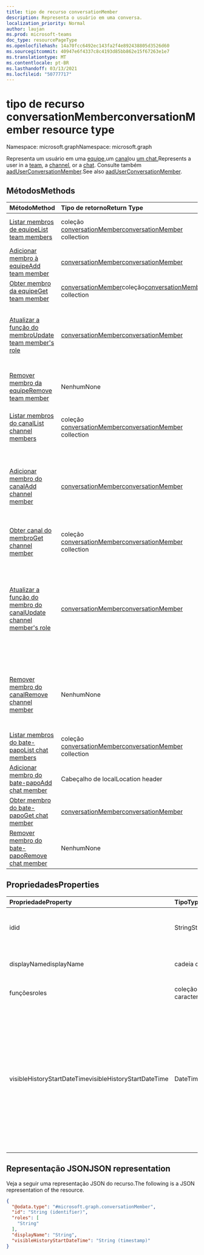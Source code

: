 ```yaml
---
title: tipo de recurso conversationMember
description: Representa o usuário em uma conversa.
localization_priority: Normal
author: laujan
ms.prod: microsoft-teams
doc_type: resourcePageType
ms.openlocfilehash: 14a70fcc6492ec143fa2f4e892438805d3526d60
ms.sourcegitcommit: 40947e6f4337c8c4193d85bb862e15f67263e1e7
ms.translationtype: MT
ms.contentlocale: pt-BR
ms.lasthandoff: 03/13/2021
ms.locfileid: "50777717"
---
```

# <a name="conversationmember-resource-type"></a><span data-ttu-id="192e0-103">tipo de recurso conversationMember</span><span class="sxs-lookup"><span data-stu-id="192e0-103">conversationMember resource type</span></span>

<span data-ttu-id="192e0-104">Namespace: microsoft.graph</span><span class="sxs-lookup"><span data-stu-id="192e0-104">Namespace: microsoft.graph</span></span>

<span data-ttu-id="192e0-105">Representa um usuário em uma [equipe,](team.md)um [canal](channel.md)ou [um chat.](chat.md)</span><span class="sxs-lookup"><span data-stu-id="192e0-105">Represents a user in a [team](team.md), a [channel](channel.md), or a [chat](chat.md).</span></span>
<span data-ttu-id="192e0-106">Consulte também [aadUserConversationMember](aaduserconversationmember.md).</span><span class="sxs-lookup"><span data-stu-id="192e0-106">See also [aadUserConversationMember](aaduserconversationmember.md).</span></span>

## <a name="methods"></a><span data-ttu-id="192e0-107">Métodos</span><span class="sxs-lookup"><span data-stu-id="192e0-107">Methods</span></span>

| <span data-ttu-id="192e0-108">Método</span><span class="sxs-lookup"><span data-stu-id="192e0-108">Method</span></span>       | <span data-ttu-id="192e0-109">Tipo de retorno</span><span class="sxs-lookup"><span data-stu-id="192e0-109">Return Type</span></span>  |<span data-ttu-id="192e0-110">Descrição</span><span class="sxs-lookup"><span data-stu-id="192e0-110">Description</span></span>|
|:---------------|:--------|:----------|
|[<span data-ttu-id="192e0-111">Listar membros de equipe</span><span class="sxs-lookup"><span data-stu-id="192e0-111">List team members</span></span>](../api/team-list-members.md)|<span data-ttu-id="192e0-112">coleção [conversationMember](../resources/conversationmember.md)</span><span class="sxs-lookup"><span data-stu-id="192e0-112">[conversationMember](../resources/conversationmember.md) collection</span></span>|<span data-ttu-id="192e0-113">Obtenha a lista de membros nessa equipe.</span><span class="sxs-lookup"><span data-stu-id="192e0-113">Get the list of members in the team.</span></span>|
|[<span data-ttu-id="192e0-114">Adicionar membro à equipe</span><span class="sxs-lookup"><span data-stu-id="192e0-114">Add team member</span></span>](../api/team-post-members.md)|[<span data-ttu-id="192e0-115">conversationMember</span><span class="sxs-lookup"><span data-stu-id="192e0-115">conversationMember</span></span>](../resources/conversationmember.md)|<span data-ttu-id="192e0-116">Adicione um novo membro à equipe.</span><span class="sxs-lookup"><span data-stu-id="192e0-116">Add a new member to the team.</span></span>|
|[<span data-ttu-id="192e0-117">Obter membro da equipe</span><span class="sxs-lookup"><span data-stu-id="192e0-117">Get team member</span></span>](../api/team-get-members.md) | <span data-ttu-id="192e0-118">[conversationMember](conversationmember.md)coleção</span><span class="sxs-lookup"><span data-stu-id="192e0-118">[conversationMember](conversationmember.md) collection</span></span> | <span data-ttu-id="192e0-119">Obtenha um membro na equipe.</span><span class="sxs-lookup"><span data-stu-id="192e0-119">Get a member in the team.</span></span>|
|[<span data-ttu-id="192e0-120">Atualizar a função do membro</span><span class="sxs-lookup"><span data-stu-id="192e0-120">Update team member's role</span></span>](../api/team-update-members.md)|[<span data-ttu-id="192e0-121">conversationMember</span><span class="sxs-lookup"><span data-stu-id="192e0-121">conversationMember</span></span>](../resources/conversationmember.md)|<span data-ttu-id="192e0-122">Alterar um membro para um proprietário ou voltar para um membro regular.</span><span class="sxs-lookup"><span data-stu-id="192e0-122">Change a member to an owner or back to a regular member.</span></span>|
|[<span data-ttu-id="192e0-123">Remover membro da equipe</span><span class="sxs-lookup"><span data-stu-id="192e0-123">Remove team member</span></span>](../api/team-delete-members.md)|<span data-ttu-id="192e0-124">Nenhum</span><span class="sxs-lookup"><span data-stu-id="192e0-124">None</span></span>|<span data-ttu-id="192e0-125">Remova um membro existente da equipe.</span><span class="sxs-lookup"><span data-stu-id="192e0-125">Remove an existing member from the team.</span></span>|
|[<span data-ttu-id="192e0-126">Listar membros do canal</span><span class="sxs-lookup"><span data-stu-id="192e0-126">List channel members</span></span>](../api/channel-list-members.md) | <span data-ttu-id="192e0-127">coleção [conversationMember](conversationmember.md)</span><span class="sxs-lookup"><span data-stu-id="192e0-127">[conversationMember](conversationmember.md) collection</span></span> | <span data-ttu-id="192e0-128">Obter a lista de todos os membros em um canal.</span><span class="sxs-lookup"><span data-stu-id="192e0-128">Get the list of all members in a channel.</span></span>|
|[<span data-ttu-id="192e0-129">Adicionar membro do canal</span><span class="sxs-lookup"><span data-stu-id="192e0-129">Add channel member</span></span>](../api/channel-post-members.md) | [<span data-ttu-id="192e0-130">conversationMember</span><span class="sxs-lookup"><span data-stu-id="192e0-130">conversationMember</span></span>](conversationmember.md) | <span data-ttu-id="192e0-131">Adicionar um membro a um canal.</span><span class="sxs-lookup"><span data-stu-id="192e0-131">Add a member to a channel.</span></span> <span data-ttu-id="192e0-132">Somente suportado para `channel` com o membershipType de `private`.</span><span class="sxs-lookup"><span data-stu-id="192e0-132">Only supported for `channel` with membershipType of `private`.</span></span>|
|[<span data-ttu-id="192e0-133">Obter canal do membro</span><span class="sxs-lookup"><span data-stu-id="192e0-133">Get channel member</span></span>](../api/channel-get-members.md) | <span data-ttu-id="192e0-134">coleção [conversationMember](conversationmember.md)</span><span class="sxs-lookup"><span data-stu-id="192e0-134">[conversationMember](conversationmember.md) collection</span></span> | <span data-ttu-id="192e0-135">Obtenha um membro em um canal.</span><span class="sxs-lookup"><span data-stu-id="192e0-135">Get a member in a channel.</span></span>|
|[<span data-ttu-id="192e0-136">Atualizar a função do membro do canal</span><span class="sxs-lookup"><span data-stu-id="192e0-136">Update channel member's role</span></span>](../api/channel-update-members.md) | [<span data-ttu-id="192e0-137">conversationMember</span><span class="sxs-lookup"><span data-stu-id="192e0-137">conversationMember</span></span>](conversationmember.md) | <span data-ttu-id="192e0-138">Atualize as propriedades de um membro do canal.</span><span class="sxs-lookup"><span data-stu-id="192e0-138">Update the properties of a member of the channel.</span></span> <span data-ttu-id="192e0-139">Suportado só para o canal com MembershipType de`private`.</span><span class="sxs-lookup"><span data-stu-id="192e0-139">Only supported for channel with membershipType of `private`.</span></span>|
|[<span data-ttu-id="192e0-140">Remover membro do canal</span><span class="sxs-lookup"><span data-stu-id="192e0-140">Remove channel member</span></span>](../api/channel-delete-members.md) | <span data-ttu-id="192e0-141">Nenhum</span><span class="sxs-lookup"><span data-stu-id="192e0-141">None</span></span> | <span data-ttu-id="192e0-142">Exclua um membro de um canal.</span><span class="sxs-lookup"><span data-stu-id="192e0-142">Delete a member from a channel.</span></span> <span data-ttu-id="192e0-143">Suportado só com o `channelType` de `private`.</span><span class="sxs-lookup"><span data-stu-id="192e0-143">Only supported for `channelType` of `private`.</span></span>|
|[<span data-ttu-id="192e0-144">Listar membros do bate-papo</span><span class="sxs-lookup"><span data-stu-id="192e0-144">List chat members</span></span>](../api/chat-list-members.md) | <span data-ttu-id="192e0-145">coleção [conversationMember](conversationmember.md)</span><span class="sxs-lookup"><span data-stu-id="192e0-145">[conversationMember](conversationmember.md) collection</span></span> | <span data-ttu-id="192e0-146">Obter a lista de todos os membros em um chat.</span><span class="sxs-lookup"><span data-stu-id="192e0-146">Get the list of all members in a chat.</span></span>|
|[<span data-ttu-id="192e0-147">Adicionar membro do bate-papo</span><span class="sxs-lookup"><span data-stu-id="192e0-147">Add chat member</span></span>](../api/chat-post-members.md) | <span data-ttu-id="192e0-148">Cabeçalho de local</span><span class="sxs-lookup"><span data-stu-id="192e0-148">Location header</span></span> | <span data-ttu-id="192e0-149">Adicionar um membro a um bate-papo.</span><span class="sxs-lookup"><span data-stu-id="192e0-149">Add a member to a chat.</span></span>| 
|[<span data-ttu-id="192e0-150">Obter membro do bate-papo</span><span class="sxs-lookup"><span data-stu-id="192e0-150">Get chat member</span></span>](../api/chat-get-members.md) | [<span data-ttu-id="192e0-151">conversationMember</span><span class="sxs-lookup"><span data-stu-id="192e0-151">conversationMember</span></span>](conversationmember.md) | <span data-ttu-id="192e0-152">Obtenha um membro em um chat.</span><span class="sxs-lookup"><span data-stu-id="192e0-152">Get a member in a chat.</span></span>|
|[<span data-ttu-id="192e0-153">Remover membro do bate-papo</span><span class="sxs-lookup"><span data-stu-id="192e0-153">Remove chat member</span></span>](../api/chat-delete-members.md) | <span data-ttu-id="192e0-154">Nenhum</span><span class="sxs-lookup"><span data-stu-id="192e0-154">None</span></span> | <span data-ttu-id="192e0-155">Remover um membro de um bate-papo.</span><span class="sxs-lookup"><span data-stu-id="192e0-155">Remove a member from a chat.</span></span>| 

## <a name="properties"></a><span data-ttu-id="192e0-156">Propriedades</span><span class="sxs-lookup"><span data-stu-id="192e0-156">Properties</span></span>

| <span data-ttu-id="192e0-157">Propriedade</span><span class="sxs-lookup"><span data-stu-id="192e0-157">Property</span></span>   | <span data-ttu-id="192e0-158">Tipo</span><span class="sxs-lookup"><span data-stu-id="192e0-158">Type</span></span> |<span data-ttu-id="192e0-159">Descrição</span><span class="sxs-lookup"><span data-stu-id="192e0-159">Description</span></span>|
|:---------------|:--------|:----------|
|<span data-ttu-id="192e0-160">id</span><span class="sxs-lookup"><span data-stu-id="192e0-160">id</span></span>|<span data-ttu-id="192e0-161">String</span><span class="sxs-lookup"><span data-stu-id="192e0-161">String</span></span>| <span data-ttu-id="192e0-162">Somente leitura.</span><span class="sxs-lookup"><span data-stu-id="192e0-162">Read-only.</span></span> <span data-ttu-id="192e0-163">ID exclusivo do usuário.</span><span class="sxs-lookup"><span data-stu-id="192e0-163">Unique ID of the user.</span></span>|
|<span data-ttu-id="192e0-164">displayName</span><span class="sxs-lookup"><span data-stu-id="192e0-164">displayName</span></span>| <span data-ttu-id="192e0-165">cadeia de caracteres</span><span class="sxs-lookup"><span data-stu-id="192e0-165">string</span></span> | <span data-ttu-id="192e0-166">O nome de exibição do usuário.</span><span class="sxs-lookup"><span data-stu-id="192e0-166">The display name of the user.</span></span> |
|<span data-ttu-id="192e0-167">funções</span><span class="sxs-lookup"><span data-stu-id="192e0-167">roles</span></span>| <span data-ttu-id="192e0-168">coleção de cadeias de caracteres</span><span class="sxs-lookup"><span data-stu-id="192e0-168">string collection</span></span> | <span data-ttu-id="192e0-169">As funções desse usuário.</span><span class="sxs-lookup"><span data-stu-id="192e0-169">The roles for that user.</span></span> |
|<span data-ttu-id="192e0-170">visibleHistoryStartDateTime</span><span class="sxs-lookup"><span data-stu-id="192e0-170">visibleHistoryStartDateTime</span></span>| <span data-ttu-id="192e0-171">DateTimeOffset</span><span class="sxs-lookup"><span data-stu-id="192e0-171">DateTimeOffset</span></span> | <span data-ttu-id="192e0-172">O carimbo de data/hora indicando quanto o histórico de uma conversa é compartilhado com o membro da conversa.</span><span class="sxs-lookup"><span data-stu-id="192e0-172">The timestamp denoting how far back a conversation's history is shared with the conversation member.</span></span> <span data-ttu-id="192e0-173">Essa propriedade é configurável somente para os membros de um bate-papo.</span><span class="sxs-lookup"><span data-stu-id="192e0-173">This property is settable only for members of a chat.</span></span> |

## <a name="json-representation"></a><span data-ttu-id="192e0-174">Representação JSON</span><span class="sxs-lookup"><span data-stu-id="192e0-174">JSON representation</span></span>

<span data-ttu-id="192e0-175">Veja a seguir uma representação JSON do recurso.</span><span class="sxs-lookup"><span data-stu-id="192e0-175">The following is a JSON representation of the resource.</span></span>

<!-- {
  "blockType": "resource",
  "keyProperty": "id",
  "@odata.type": "microsoft.graph.conversationMember",
  "baseType": "microsoft.graph.entity",
  "openType": false
}
-->
``` json
{
  "@odata.type": "#microsoft.graph.conversationMember",
  "id": "String (identifier)",
  "roles": [
    "String"
  ],
  "displayName": "String",
  "visibleHistoryStartDateTime": "String (timestamp)"
}
```

<!-- uuid: 16cd6b66-4b1a-43a1-adaf-3a886856ed98
2019-02-04 14:57:30 UTC -->
<!-- {
  "type": "#page.annotation",
  "description": "conversationMember resource",
  "keywords": "",
  "section": "documentation",
  "tocPath": ""
}-->

